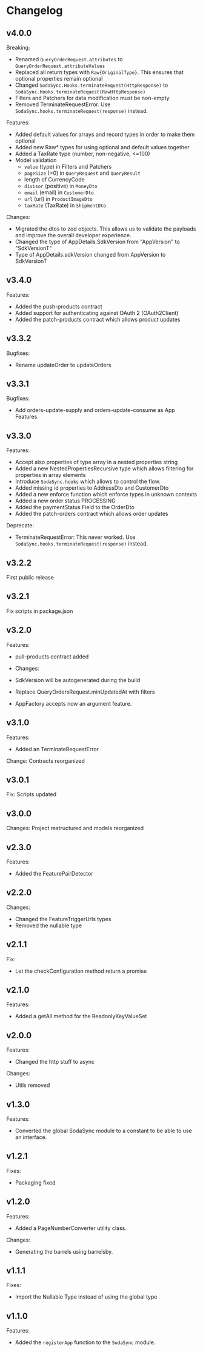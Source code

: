 # Changelog

## v4.0.0

Breaking:
- Renamed `QueryOrderRequest.attributes` to `QueryOrderRequest.attributeValues` 
- Replaced all return types with `Raw{OriginalType}`. This ensures that optional properties remain optional
- Changed `SodaSync.Hooks.terminateRequest(HttpResponse)` to `SodaSync.Hooks.terminateRequest(RawHttpResponse)` 
- Filters and Patchers for data modification must be non-empty
- Removed TerminateRequestError. Use `SodaSync.hooks.terminateRequest(response)` instead.

Features:
- Added default values for arrays and record types in order to make them optional
- Added new Raw* types for using optional and default values together
- Added a TaxRate type (number, non-negative, <=100)
- Model validation
  - `value` (type) in Filters and Patchers
  - `pageSize` (>0) in `QueryRequest` and `QueryResult`
  - length of CurrencyCode
  - `divisor` (positive) in `MoneyDto`
  - `email` (email) in `CustomerDto`
  - `url` (url) in `ProductImageDto`
  - `taxRate` (TaxRate) in `ShipmentDto`

Changes:
- Migrated the dtos to zod objects. This allows us to validate the payloads and improve the overall developer experience.
- Changed the type of AppDetails.SdkVersion from "AppVersion" to "SdkVersionT"
- Type of AppDetails.sdkVersion changed from AppVersion to SdkVersionT

## v3.4.0

Features:
- Added the push-products contract
- Added support for authenticating against OAuth 2 (OAuth2Client)
- Added the patch-products contract which allows product updates

## v3.3.2

Bugfixes:
- Rename updateOrder to updateOrders

## v3.3.1

Bugfixes:
- Add orders-update-supply and orders-update-consume as App Features

## v3.3.0
Features:
- Accept also properties of type array in a nested properties string
- Added a new NestedPropertiesRecursive type which allows filtering for properties in array elements
- Introduce `SodaSync.hooks` which allows to control the flow.
- Added missing id properties to AddressDto and CustomerDto
- Added a new enforce function which enforce types in unknown contexts
- Added a new order status PROCESSING 
- Added the paymentStatus Field to the OrderDto 
- Added the patch-orders contract which allows order updates

Deprecate:
- TerminateRequestError: This never worked. Use `SodaSync.hooks.terminateRequest(response)` instead.

## v3.2.2
First public release

## v3.2.1
Fix scripts in package.json

## v3.2.0

Features:
- pull-products contract added

- Changes:
- SdkVersion will be autogenerated during the build
- Replace QueryOrdersRequest.minUpdatedAt with filters
- AppFactory accepts now an argument feature.

## v3.1.0
Features:
- Added an TerminateRequestError

Change:
Contracts reorganized

## v3.0.1
Fix:
Scripts updated

## v3.0.0
Changes:
Project restructured and models reorganized

## v2.3.0
Features:
- Added the FeaturePairDetector

## v2.2.0
Changes:
- Changed the FeatureTriggerUrls types
- Removed the nullable type

## v2.1.1
Fix:
- Let the checkConfiguration method return a promise

## v2.1.0
Features:
- Added a getAll method for the ReadonlyKeyValueSet

## v2.0.0
Features:
- Changed the http stuff to async

Changes:
- Utils removed

## v1.3.0
Features:
- Converted the global SodaSync module to a constant to be able to use an interface.

## v1.2.1
Fixes:
- Packaging fixed

## v1.2.0
Features:
- Added a PageNumberConverter utility class.

Changes:
- Generating the barrels using barrelsby.

## v1.1.1
Fixes:
- Import the Nullable Type instead of using the global type

## v1.1.0
Features:
- Added the `registerApp` function to the `SodaSync` module.

